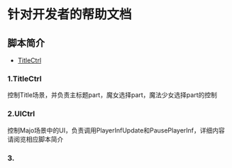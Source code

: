 # 针对开发者的帮助文档

## 脚本简介

- [TitleCtrl](###1.TitleCtrl)



### 1.TitleCtrl

控制Title场景，并负责主标题part，魔女选择part，魔法少女选择part的控制

### 2.UICtrl

控制Majo场景中的UI，负责调用PlayerInfUpdate和PausePlayerInf，详细内容请阅览相应脚本简介

### 3.




